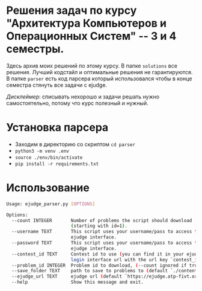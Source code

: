 # Решения задач по курсу "Архитектура Компьютеров и Операционных Систем" -- 3 и 4 семестры.
Здесь архив моих решений по этому курсу.
В папке `solutions` все решения. Лучший кодстайл и оптимальные решения не гарантируются. 
В папке `parser` есть код парсера который использовался чтобы в конце семестра стянуть все задачи с ejudge.  

*Дисклеймер*: списывать нехорошо и задачи решать нужно самостоятельно, потому что курс полезный и нужный.

# Установка парсера
- Заходим в директорию со скриптом `cd parser`
- `python3 -m venv .env`
- `source ./env/bin/activate`
- `pip install -r requirements.txt`


# Использование
```bash
Usage: ejudge_parser.py [OPTIONS]

Options:
  --count INTEGER       Number of problems the script should download
                        (starting with id=1).
  --username TEXT       This script uses your username/pass to access the
                        ejudge interface.
  --password TEXT       This script uses your username/pass to access the
                        ejudge interface.
  --contest_id TEXT     Contest id to use (you can find it in your ejudge
                        login interface url with the url key `contest_id`)
  --problem_id INTEGER  Problem id to download, (--count ignored if true)
  --save_folder TEXT    path to save to problems to (default `./content`)
  --ejudge_url TEXT     ejudge url (default `https://ejudge.atp-fivt.org`)
  --help                Show this message and exit.
```